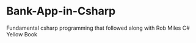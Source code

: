# Bank-App-in-Csharp
Fundamental csharp programming that followed along with Rob Miles C# Yellow Book
